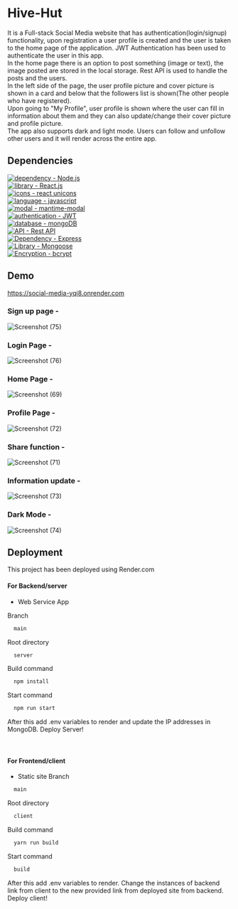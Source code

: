 # Hive-Hut

It is a Full-stack Social Media website that has authentication(login/signup) functionality, 
upon registration a user profile is created and the user is taken to the home page of the application.
JWT Authentication has been used to authenticate the user in this app.<br>
In the home page there is an option to post something (image or text), the image posted are stored in 
the local storage. Rest API is used to handle the posts and the users. 
<br>In the left side of the page, the user profile picture and cover picture is shown 
in a card and below that the followers list is shown(The other people who have registered).<br>
Upon going to "My Profile", user profile is shown where the user can fill in information about them
and they can also update/change their cover picture and profile picture.<br>
The app also supports dark and light mode.
Users can follow and unfollow other users and it will render across the entire app.


## Dependencies

[![dependency - Node.js](https://img.shields.io/static/v1?label=dependency&message=Node.js&color=%23F7E152)](https://nodejs.org/en/) <br>[![library - React.js](https://img.shields.io/static/v1?label=library&message=React.js&color=%2352F7BA)](https://reactjs.org/)<br>[![icons - react unicons](https://img.shields.io/static/v1?label=icons&message=react+unicons&color=%2352C2F7)](https://iconscout.com/icons?gclid=CjwKCAiAwc-dBhA7EiwAxPRylPC3t-9e5BD0qGYYpi6p8e1Ub8JHd18hqx4h0iwB_KswYTnXbAj2iRoCLboQAvD_BwE)<br>[![language - javascript](https://img.shields.io/static/v1?label=language&message=javascript&color=%23EEF752)](https://www.javascript.com/)<br>[![modal - mantime-modal](https://img.shields.io/static/v1?label=modal&message=mantime-modal&color=%23F76F52)](https://mantine.dev/core/modal/)<br>[![authentication - JWT](https://img.shields.io/static/v1?label=authentication&message=JWT&color=%23F7525B)](https://jwt.io/introduction)<br>[![database - mongoDB](https://img.shields.io/static/v1?label=database&message=mongoDB&color=%23F7525B)](https://www.mongodb.com/home)<br>[![API - Rest API](https://img.shields.io/static/v1?label=API&message=Rest+API&color=%237DCEA0)](https://restfulapi.net/)<br>[![Dependency - Express](https://img.shields.io/static/v1?label=Dependency&message=Express&color=%23F39C12)](https://expressjs.com/)<br>[![Library - Mongoose](https://img.shields.io/static/v1?label=Library&message=Mongoose&color=%233498DB+)](https://mongoosejs.com/)<br>[![Encryption - bcrypt](https://img.shields.io/static/v1?label=Encryption&message=bcrypt&color=%235DADE2)](https://www.npmjs.com/package/bcrypt)


## Demo

https://social-media-yqi8.onrender.com


### Sign up page - 

![Screenshot (75)](https://user-images.githubusercontent.com/64829176/210399419-9e7dd58d-955e-4121-aed5-14b062c7b045.png)


### Login Page - 

![Screenshot (76)](https://user-images.githubusercontent.com/64829176/210399512-3dc46f3d-a20f-4d74-b38f-6346f0aab141.png)


### Home Page - 

![Screenshot (69)](https://user-images.githubusercontent.com/64829176/210399756-8dc3d642-e40a-4abf-ae12-3a9dbf4ad68a.png)


### Profile Page - 

![Screenshot (72)](https://user-images.githubusercontent.com/64829176/210399895-6a915ace-0917-4407-9a97-146efa961c60.png)


### Share function - 

![Screenshot (71)](https://user-images.githubusercontent.com/64829176/210400002-e223f47a-733c-4906-80b6-bcf32fad3532.png)


### Information update -

![Screenshot (73)](https://user-images.githubusercontent.com/64829176/210400338-0b66ac47-2091-42bd-9502-3e80c8f7d087.png)


### Dark Mode - 

![Screenshot (74)](https://user-images.githubusercontent.com/64829176/210400615-c2396116-cdc7-4c61-9125-a325fc24dab8.png)




## Deployment

This project has been deployed using Render.com
#### For Backend/server
* Web Service App
   
Branch
```bash
  main
```
Root directory

```bash
  server
```
Build command
```bash
  npm install
```
Start command
```bash
  npm run start
```
After this add .env variables to render and update the IP
addresses in MongoDB.
Deploy Server!<br><br><br>




#### For Frontend/client
* Static site
Branch
```bash
  main
```
Root directory

```bash
  client
```
Build command
```bash
  yarn run build
```
Start command
```bash
  build
```

After this add .env variables to render.
Change the instances of backend link from client to the 
new provided link from deployed site from backend.
Deploy client!










